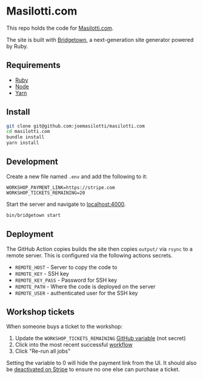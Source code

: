 # Masilotti.com

This repo holds the code for [Masilotti.com](https://masilotti.com).

The site is built with [Bridgetown](https://www.bridgetownrb.com), a next-generation site generator powered by Ruby.

## Requirements

- [Ruby](https://www.ruby-lang.org/en/downloads/)
- [Node](https://nodejs.org)
- [Yarn](https://yarnpkg.com)

## Install

```bash
git clone git@github.com:joemasilotti/masilotti.com
cd masilotti.com
bundle install
yarn install
```

## Development

Create a new file named `.env` and add the following to it:

```
WORKSHOP_PAYMENT_LINK=https://stripe.com
WORKSHOP_TICKETS_REMAINING=20
```

Start the server and navigate to [localhost:4000](https://localhost:4000/).

```bash
bin/bridgetown start
```

## Deployment

The GitHub Action copies builds the site then copies `output/` via `rsync` to a remote server. This is configured via the following actions secrets.

* `REMOTE_HOST` - Server to copy the code to
* `REMOTE_KEY` - SSH key
* `REMOTE_KEY_PASS` - Password for SSH key
* `REMOTE_PATH` - Where the code is deployed on the server
* `REMOTE_USER` - authenticated user for the SSH key

## Workshop tickets

When someone buys a ticket to the workshop:

1. Update the `WORKSHOP_TICKETS_REMAINING` [GitHub variable](https://github.com/joemasilotti/masilotti.com/settings/variables/actions) (not secret)
1. Click into the most recent successful [workflow](https://github.com/joemasilotti/masilotti.com/actions)
1. Click "Re-run all jobs"

Setting the variable to 0 will hide the payment link from the UI. It should also be [deactivated on Stripe](https://dashboard.stripe.com/payment-links) to ensure no one else can purchase a ticket.
